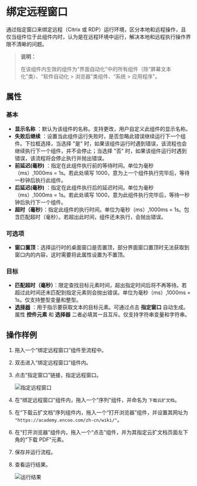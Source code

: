 # 绑定远程窗口

通过指定窗口来绑定远程（Citrix 或 RDP）运行环境，区分本地和远程操作，且仅当组件位于此组件内时，认为是在远程环境中运行，解决本地和远程执行操作界限不清晰的问题。

> **说明：**
>
> 在该组件内生效的组件为“界面自动化”中的所有组件（除“屏幕文本化”类）、“软件自动化 > 浏览器”类组件、“系统 > 应用程序”。

## 属性

### 基本

- **显示名称** ：默认为该组件的名称。支持更改，用户自定义此组件的显示名称。
- **失败后继续** ：设置当此组件运行失败时，是否忽略此错误继续运行下一个组件。下拉框选择，当选择 "是" 时，如果该组件运行时遇到错误，该流程也会继续执行下一个组件，并不会停止；当选择 "否" 时，如果该组件运行时遇到错误，该流程将会停止执行并抛出错误。
- **前延迟(毫秒)** ：指定在此组件执行前的等待时间。单位为毫秒（ms）,1000ms = 1s。若此处填写 1000，意为上一个组件执行完毕后，等待一秒钟后执行此组件。
- **后延迟(毫秒)** ：指定在此组件执行后的延迟时间。单位为毫秒（ms）,1000ms = 1s。若此处填写 1000，意为此组件执行完毕后，等待一秒钟后执行下一个组件。
- **超时（毫秒）**：指定此组件的执行时间。单位为毫秒（ms）,1000ms = 1s。包含匹配超时（毫秒）。若超出此时间，组件还未执行，会抛出错误。

### 可选项

- **窗口置顶**：选择运行时的桌面窗口是否置顶，部分界面窗口置顶时无法获取到窗口内的内容，这时需要将此属性设置为不置顶。

### 目标

- **匹配超时（毫秒）**：限定查找目标元素时间，超出指定时间后将不再等待。若超过此时间还未匹配到指定元素则会抛出错误。单位为毫秒（ms）,1000ms = 1s。仅支持整型变量和整型。
- **[选择器](../../Appendix/Selector.md?_v=v2020.4)** ：用于指示要获取文本的目标元素。可通过点击 **指定窗口** 自动生成。属性 **控件元素** 和 **选择器** 二者必填其一且互斥。仅支持字符串变量和字符串。

## 操作样例

1. 拖入一个“绑定远程窗口”组件至流程中。
2. 双击进入“绑定远程窗口”组件内。
3. 点击“指定窗口”链接，指定远程窗口。

   ![指定远程窗口](https://docimages.blob.core.chinacloudapi.cn/images/Activities/attachremotewindow20210510.png)

4. 在“绑定远程窗口”组件内，拖入一个“序列”组件，并命名为 `下载云扩文档`。
5. 在“下载云扩文档”序列组件内，拖入一个“打开浏览器”组件，并设置其网址为 `"https://academy.encoo.com/zh-cn/wiki/"`。
6. 在“打开浏览器”组件内，拖入一个“点击”组件，并为其指定云扩文档页面左下角的“下载 PDF”元素。
7. 保存并运行流程。
8. 查看运行结果。

    ![运行结果](https://docimages.blob.core.chinacloudapi.cn/images/Activities/attachremotewindowresult20210510.png)
